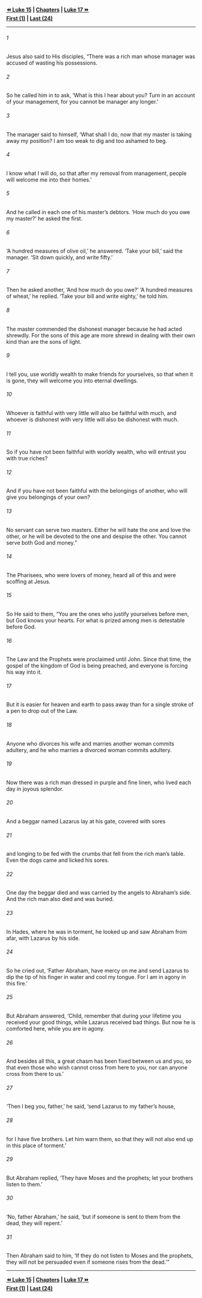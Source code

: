   
**[⏪ Luke 15](./Luke%2015.md) | [Chapters](./_index.md) | [Luke 17 ⏩](./Luke%2017.md)**  
**[First (1)](./Luke%201.md) | [Last (24)](./Luke%2024.md)**  
  
---  
  
###### 1  
Jesus also said to His disciples, “There was a rich man whose manager was accused of wasting his possessions.  
  
###### 2  
So he called him in to ask, ‘What is this I hear about you? Turn in an account of your management, for you cannot be manager any longer.’  
  
###### 3  
The manager said to himself, ‘What shall I do, now that my master is taking away my position? I am too weak to dig and too ashamed to beg.  
  
###### 4  
I know what I will do, so that after my removal from management, people will welcome me into their homes.’  
  
###### 5  
And he called in each one of his master’s debtors. ‘How much do you owe my master?’ he asked the first.  
  
###### 6  
‘A hundred measures of olive oil,’ he answered. ‘Take your bill,’ said the manager. ‘Sit down quickly, and write fifty.’  
  
###### 7  
Then he asked another, ‘And how much do you owe?’ ‘A hundred measures of wheat,’ he replied. ‘Take your bill and write eighty,’ he told him.  
  
###### 8  
The master commended the dishonest manager because he had acted shrewdly. For the sons of this age are more shrewd in dealing with their own kind than are the sons of light.  
  
###### 9  
I tell you, use worldly wealth to make friends for yourselves, so that when it is gone, they will welcome you into eternal dwellings.  
  
###### 10  
Whoever is faithful with very little will also be faithful with much, and whoever is dishonest with very little will also be dishonest with much.  
  
###### 11  
So if you have not been faithful with worldly wealth, who will entrust you with true riches?  
  
###### 12  
And if you have not been faithful with the belongings of another, who will give you belongings of your own?  
  
###### 13  
No servant can serve two masters. Either he will hate the one and love the other, or he will be devoted to the one and despise the other. You cannot serve both God and money.”  
  
###### 14  
The Pharisees, who were lovers of money, heard all of this and were scoffing at Jesus.  
  
###### 15  
So He said to them, “You are the ones who justify yourselves before men, but God knows your hearts. For what is prized among men is detestable before God.  
  
###### 16  
The Law and the Prophets were proclaimed until John. Since that time, the gospel of the kingdom of God is being preached, and everyone is forcing his way into it.  
  
###### 17  
But it is easier for heaven and earth to pass away than for a single stroke of a pen to drop out of the Law.  
  
###### 18  
Anyone who divorces his wife and marries another woman commits adultery, and he who marries a divorced woman commits adultery.  
  
###### 19  
Now there was a rich man dressed in purple and fine linen, who lived each day in joyous splendor.  
  
###### 20  
And a beggar named Lazarus lay at his gate, covered with sores  
  
###### 21  
and longing to be fed with the crumbs that fell from the rich man’s table. Even the dogs came and licked his sores.  
  
###### 22  
One day the beggar died and was carried by the angels to Abraham’s side. And the rich man also died and was buried.  
  
###### 23  
In Hades, where he was in torment, he looked up and saw Abraham from afar, with Lazarus by his side.  
  
###### 24  
So he cried out, ‘Father Abraham, have mercy on me and send Lazarus to dip the tip of his finger in water and cool my tongue. For I am in agony in this fire.’  
  
###### 25  
But Abraham answered, ‘Child, remember that during your lifetime you received your good things, while Lazarus received bad things. But now he is comforted here, while you are in agony.  
  
###### 26  
And besides all this, a great chasm has been fixed between us and you, so that even those who wish cannot cross from here to you, nor can anyone cross from there to us.’  
  
###### 27  
‘Then I beg you, father,’ he said, ‘send Lazarus to my father’s house,  
  
###### 28  
for I have five brothers. Let him warn them, so that they will not also end up in this place of torment.’  
  
###### 29  
But Abraham replied, ‘They have Moses and the prophets; let your brothers listen to them.’  
  
###### 30  
‘No, father Abraham,’ he said, ‘but if someone is sent to them from the dead, they will repent.’  
  
###### 31  
Then Abraham said to him, ‘If they do not listen to Moses and the prophets, they will not be persuaded even if someone rises from the dead.’”  
  
  
---  
  
**[⏪ Luke 15](./Luke%2015.md) | [Chapters](./_index.md) | [Luke 17 ⏩](./Luke%2017.md)**  
**[First (1)](./Luke%201.md) | [Last (24)](./Luke%2024.md)**  
  
